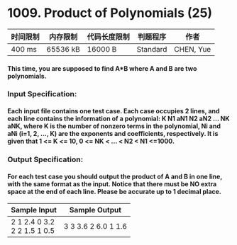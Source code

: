 # 1009. Product of Polynomials (25)

<table>
<thead>
<th>时间限制</th><th>内存限制</th><th>代码长度限制</th><th>判题程序</th><th>作者</th>
</thead>
<tbody>
<tr><td>400 ms</td><td>65536 kB</td><td>16000 B</td><td>Standard</td><td>CHEN, Yue</td></tr></tbody>
</table>

#### This time, you are supposed to find A*B where A and B are two polynomials.

### Input Specification:

#### Each input file contains one test case. Each case occupies 2 lines, and each line contains the information of a polynomial: K N1 aN1 N2 aN2 ... NK aNK, where K is the number of nonzero terms in the polynomial, Ni and aNi (i=1, 2, ..., K) are the exponents and coefficients, respectively. It is given that 1 <= K <= 10, 0 <= NK < ... < N2 < N1 <=1000.

### Output Specification:

#### For each test case you should output the product of A and B in one line, with the same format as the input. Notice that there must be NO extra space at the end of each line. Please be accurate up to 1 decimal place.

<table>
<thead>
<th>Sample Input</th><th>Sample Output</th>
</thead>
<tbody>
<tr><td>2 1 2.4 0 3.2<br/>2 2 1.5 1 0.5</td><td>3 3 3.6 2 6.0 1 1.6</td></tr></tbody>
</table>